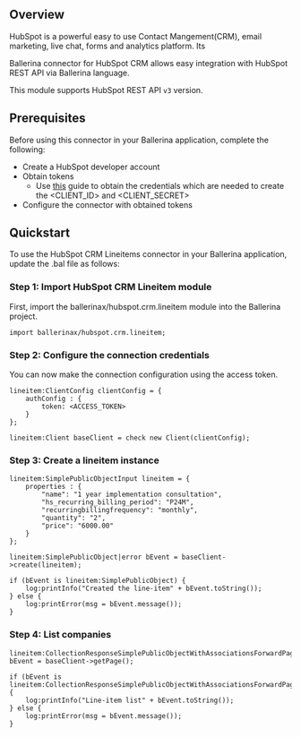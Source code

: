 ## Overview
HubSpot is a powerful easy to use Contact Mangement(CRM), email marketing, live chat, forms and analytics platform. Its 

Ballerina connector for HubSpot CRM allows easy integration with HubSpot REST API via Ballerina language. 

This module supports HubSpot REST API `v3` version.
 
## Prerequisites
Before using this connector in your Ballerina application, complete the following:
* Create a HubSpot developer account
* Obtain tokens
    - Use [this](https://developers.hubspot.com/docs/api/working-with-oauth4) guide to obtain the credentials which are needed to create the <CLIENT_ID> and <CLIENT_SECRET>
* Configure the connector with obtained tokens

## Quickstart
To use the HubSpot CRM Lineitems connector in your Ballerina application, update the .bal file as follows:
### Step 1: Import HubSpot CRM Lineitem module
First, import the ballerinax/hubspot.crm.lineitem module into the Ballerina project.
```ballerina
import ballerinax/hubspot.crm.lineitem;
```

### Step 2: Configure the connection credentials
You can now make the connection configuration using the access token.
```ballerina
lineitem:ClientConfig clientConfig = {
    authConfig : {
        token: <ACCESS_TOKEN>
    }
};

lineitem:Client baseClient = check new Client(clientConfig);

```
### Step 3: Create a lineitem instance

```ballerina
lineitem:SimplePublicObjectInput lineitem = {
    properties : {
        "name": "1 year implementation consultation",
        "hs_recurring_billing_period": "P24M",
        "recurringbillingfrequency": "monthly",
        "quantity": "2",
        "price": "6000.00"
    }      
};

lineitem:SimplePublicObject|error bEvent = baseClient->create(lineitem);

if (bEvent is lineitem:SimplePublicObject) {
    log:printInfo("Created the line-item" + bEvent.toString());
} else {
    log:printError(msg = bEvent.message());
}
```
### Step 4: List companies

```ballerina
lineitem:CollectionResponseSimplePublicObjectWithAssociationsForwardPaging|error bEvent = baseClient->getPage();

if (bEvent is lineitem:CollectionResponseSimplePublicObjectWithAssociationsForwardPaging) {
    log:printInfo("Line-item list" + bEvent.toString());
} else {
    log:printError(msg = bEvent.message());
}
```